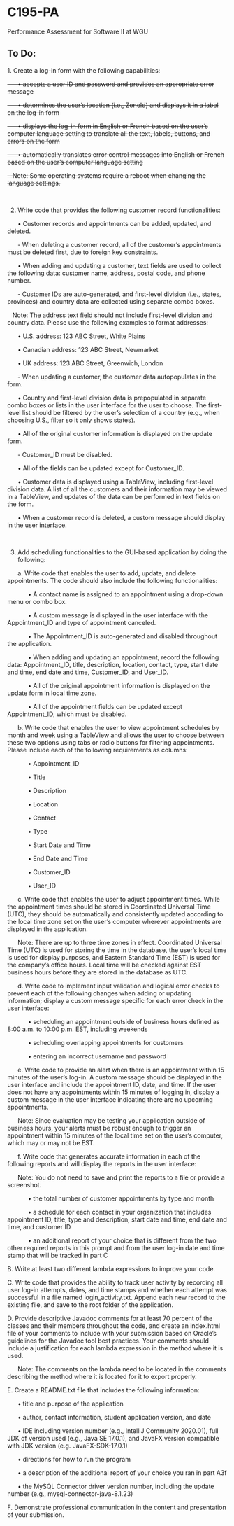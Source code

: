 # C195-PA
Performance Assessment for Software II at WGU

<H2>To Do:</H2>
1.  Create a log-in form with the following capabilities:

~~&nbsp;&nbsp;&nbsp;&nbsp;&nbsp;&nbsp;•  accepts a user ID and password and provides an appropriate error message~~

~~&nbsp;&nbsp;&nbsp;&nbsp;&nbsp;&nbsp;•  determines the user’s location (i.e., ZoneId) and displays it in a label on the log-in form~~

~~&nbsp;&nbsp;&nbsp;&nbsp;&nbsp;&nbsp;•  displays the log-in form in English or French based on the user’s computer language setting to translate all the text, labels, buttons, and errors on the form~~

~~&nbsp;&nbsp;&nbsp;&nbsp;&nbsp;&nbsp;•  automatically translates error control messages into English or French based on the user’s computer language setting~~


~~&nbsp;&nbsp;&nbsp;Note: Some operating systems require a reboot when changing the language settings.~~

<br>

2.  Write code that provides the following customer record functionalities:

&nbsp;&nbsp;&nbsp;&nbsp;&nbsp;&nbsp;•  Customer records and appointments can be added, updated, and deleted.

&nbsp;&nbsp;&nbsp;&nbsp;&nbsp;&nbsp;-  When deleting a customer record, all of the customer’s appointments must be deleted first, due to foreign key constraints.

&nbsp;&nbsp;&nbsp;&nbsp;&nbsp;&nbsp;•  When adding and updating a customer, text fields are used to collect the following data: customer name, address, postal code, and phone number.

&nbsp;&nbsp;&nbsp;&nbsp;&nbsp;&nbsp;-  Customer IDs are auto-generated, and first-level division (i.e., states, provinces) and country data are collected using separate combo boxes.


&nbsp;&nbsp;&nbsp;Note: The address text field should not include first-level division and country data. Please use the following examples to format addresses:

&nbsp;&nbsp;&nbsp;&nbsp;&nbsp;&nbsp;•  U.S. address: 123 ABC Street, White Plains

&nbsp;&nbsp;&nbsp;&nbsp;&nbsp;&nbsp;•  Canadian address: 123 ABC Street, Newmarket

&nbsp;&nbsp;&nbsp;&nbsp;&nbsp;&nbsp;•  UK address: 123 ABC Street, Greenwich, London


&nbsp;&nbsp;&nbsp;&nbsp;&nbsp;&nbsp;-  When updating a customer, the customer data autopopulates in the form.


&nbsp;&nbsp;&nbsp;&nbsp;&nbsp;&nbsp;•  Country and first-level division data is prepopulated in separate combo boxes or lists in the user interface for the user to choose. The first-level list should be filtered by the user’s selection of a country (e.g., when choosing U.S., filter so it only shows states).

&nbsp;&nbsp;&nbsp;&nbsp;&nbsp;&nbsp;•  All of the original customer information is displayed on the update form.

&nbsp;&nbsp;&nbsp;&nbsp;&nbsp;&nbsp;-  Customer_ID must be disabled.

&nbsp;&nbsp;&nbsp;&nbsp;&nbsp;&nbsp;•  All of the fields can be updated except for Customer_ID.

&nbsp;&nbsp;&nbsp;&nbsp;&nbsp;&nbsp;•  Customer data is displayed using a TableView, including first-level division data. A list of all the customers and their information may be viewed in a TableView, and updates of the data can be performed in text fields on the form.

&nbsp;&nbsp;&nbsp;&nbsp;&nbsp;&nbsp;•  When a customer record is deleted, a custom message should display in the user interface.

<br>

3.  Add scheduling functionalities to the GUI-based application by doing the following:

&nbsp;&nbsp;&nbsp;&nbsp;&nbsp;&nbsp;a.  Write code that enables the user to add, update, and delete appointments. The code should also include the following functionalities:

&nbsp;&nbsp;&nbsp;&nbsp;&nbsp;&nbsp;&nbsp;&nbsp;&nbsp;&nbsp;&nbsp;&nbsp;•  A contact name is assigned to an appointment using a drop-down menu or combo box.

&nbsp;&nbsp;&nbsp;&nbsp;&nbsp;&nbsp;&nbsp;&nbsp;&nbsp;&nbsp;&nbsp;&nbsp;•  A custom message is displayed in the user interface with the Appointment_ID and type of appointment canceled.

&nbsp;&nbsp;&nbsp;&nbsp;&nbsp;&nbsp;&nbsp;&nbsp;&nbsp;&nbsp;&nbsp;&nbsp;•  The Appointment_ID is auto-generated and disabled throughout the application.

&nbsp;&nbsp;&nbsp;&nbsp;&nbsp;&nbsp;&nbsp;&nbsp;&nbsp;&nbsp;&nbsp;&nbsp;•  When adding and updating an appointment, record the following data: Appointment_ID, title, description, location, contact, type, start date and time, end date and time, Customer_ID, and User_ID.

&nbsp;&nbsp;&nbsp;&nbsp;&nbsp;&nbsp;&nbsp;&nbsp;&nbsp;&nbsp;&nbsp;&nbsp;•  All of the original appointment information is displayed on the update form in local time zone.

&nbsp;&nbsp;&nbsp;&nbsp;&nbsp;&nbsp;&nbsp;&nbsp;&nbsp;&nbsp;&nbsp;&nbsp;•  All of the appointment fields can be updated except Appointment_ID, which must be disabled.


&nbsp;&nbsp;&nbsp;&nbsp;&nbsp;&nbsp;b.  Write code that enables the user to view appointment schedules by month and week using a TableView and allows the user to choose between these two options using tabs or radio buttons for filtering appointments. Please include each of the following requirements as columns:

&nbsp;&nbsp;&nbsp;&nbsp;&nbsp;&nbsp;&nbsp;&nbsp;&nbsp;&nbsp;&nbsp;&nbsp;•  Appointment_ID

&nbsp;&nbsp;&nbsp;&nbsp;&nbsp;&nbsp;&nbsp;&nbsp;&nbsp;&nbsp;&nbsp;&nbsp;•  Title

&nbsp;&nbsp;&nbsp;&nbsp;&nbsp;&nbsp;&nbsp;&nbsp;&nbsp;&nbsp;&nbsp;&nbsp;•  Description

&nbsp;&nbsp;&nbsp;&nbsp;&nbsp;&nbsp;&nbsp;&nbsp;&nbsp;&nbsp;&nbsp;&nbsp;•  Location

&nbsp;&nbsp;&nbsp;&nbsp;&nbsp;&nbsp;&nbsp;&nbsp;&nbsp;&nbsp;&nbsp;&nbsp;•  Contact

&nbsp;&nbsp;&nbsp;&nbsp;&nbsp;&nbsp;&nbsp;&nbsp;&nbsp;&nbsp;&nbsp;&nbsp;•  Type

&nbsp;&nbsp;&nbsp;&nbsp;&nbsp;&nbsp;&nbsp;&nbsp;&nbsp;&nbsp;&nbsp;&nbsp;•  Start Date and Time

&nbsp;&nbsp;&nbsp;&nbsp;&nbsp;&nbsp;&nbsp;&nbsp;&nbsp;&nbsp;&nbsp;&nbsp;•  End Date and Time

&nbsp;&nbsp;&nbsp;&nbsp;&nbsp;&nbsp;&nbsp;&nbsp;&nbsp;&nbsp;&nbsp;&nbsp;•  Customer_ID

&nbsp;&nbsp;&nbsp;&nbsp;&nbsp;&nbsp;&nbsp;&nbsp;&nbsp;&nbsp;&nbsp;&nbsp;•  User_ID


&nbsp;&nbsp;&nbsp;&nbsp;&nbsp;&nbsp;c.  Write code that enables the user to adjust appointment times. While the appointment times should be stored in Coordinated Universal Time (UTC), they should be automatically and consistently updated according to the local time zone set on the user’s computer wherever appointments are displayed in the application.


&nbsp;&nbsp;&nbsp;&nbsp;&nbsp;&nbsp;Note: There are up to three time zones in effect. Coordinated Universal Time (UTC) is used for storing the time in the database, the user’s local time is used for display purposes, and Eastern Standard Time (EST) is used for the company’s office hours. Local time will be checked against EST business hours before they are stored in the database as UTC.


&nbsp;&nbsp;&nbsp;&nbsp;&nbsp;&nbsp;d.  Write code to implement input validation and logical error checks to prevent each of the following changes when adding or updating information; display a custom message specific for each error check in the user interface:

&nbsp;&nbsp;&nbsp;&nbsp;&nbsp;&nbsp;&nbsp;&nbsp;&nbsp;&nbsp;&nbsp;&nbsp;•  scheduling an appointment outside of business hours defined as 8:00 a.m. to 10:00 p.m. EST, including weekends

&nbsp;&nbsp;&nbsp;&nbsp;&nbsp;&nbsp;&nbsp;&nbsp;&nbsp;&nbsp;&nbsp;&nbsp;•  scheduling overlapping appointments for customers

&nbsp;&nbsp;&nbsp;&nbsp;&nbsp;&nbsp;&nbsp;&nbsp;&nbsp;&nbsp;&nbsp;&nbsp;•  entering an incorrect username and password


&nbsp;&nbsp;&nbsp;&nbsp;&nbsp;&nbsp;e.  Write code to provide an alert when there is an appointment within 15 minutes of the user’s log-in. A custom message should be displayed in the user interface and include the appointment ID, date, and time. If the user does not have any appointments within 15 minutes of logging in, display a custom message in the user interface indicating there are no upcoming appointments.


&nbsp;&nbsp;&nbsp;&nbsp;&nbsp;&nbsp;Note: Since evaluation may be testing your application outside of business hours, your alerts must be robust enough to trigger an appointment within 15 minutes of the local time set on the user’s computer, which may or may not be EST.


&nbsp;&nbsp;&nbsp;&nbsp;&nbsp;&nbsp;f.  Write code that generates accurate information in each of the following reports and will display the reports in the user interface:


&nbsp;&nbsp;&nbsp;&nbsp;&nbsp;&nbsp;Note: You do not need to save and print the reports to a file or provide a screenshot.


&nbsp;&nbsp;&nbsp;&nbsp;&nbsp;&nbsp;&nbsp;&nbsp;&nbsp;&nbsp;&nbsp;&nbsp;•  the total number of customer appointments by type and month

&nbsp;&nbsp;&nbsp;&nbsp;&nbsp;&nbsp;&nbsp;&nbsp;&nbsp;&nbsp;&nbsp;&nbsp;•  a schedule for each contact in your organization that includes appointment ID, title, type and description, start date and time, end date and time, and customer ID

&nbsp;&nbsp;&nbsp;&nbsp;&nbsp;&nbsp;&nbsp;&nbsp;&nbsp;&nbsp;&nbsp;&nbsp;•  an additional report of your choice that is different from the two other required reports in this prompt and from the user log-in date and time stamp that will be tracked in part C


B.  Write at least two different lambda expressions to improve your code.


C.  Write code that provides the ability to track user activity by recording all user log-in attempts, dates, and time stamps and whether each attempt was successful in a file named login_activity.txt. Append each new record to the existing file, and save to the root folder of the application.


D.  Provide descriptive Javadoc comments for at least 70 percent of the classes and their members throughout the code, and create an index.html file of your comments to include with your submission based on Oracle’s guidelines for the Javadoc tool best practices. Your comments should include a justification for each lambda expression in the method where it is used.


&nbsp;&nbsp;&nbsp;&nbsp;&nbsp;&nbsp;Note: The comments on the lambda need to be located in the comments describing the method where it is located for it to export properly.


E.  Create a README.txt file that includes the following information:

&nbsp;&nbsp;&nbsp;&nbsp;&nbsp;&nbsp;•  title and purpose of the application

&nbsp;&nbsp;&nbsp;&nbsp;&nbsp;&nbsp;•  author, contact information, student application version, and date

&nbsp;&nbsp;&nbsp;&nbsp;&nbsp;&nbsp;•  IDE including version number (e.g., IntelliJ Community 2020.01), full JDK of version used (e.g., Java SE 17.0.1), and JavaFX version compatible with JDK version (e.g. JavaFX-SDK-17.0.1)

&nbsp;&nbsp;&nbsp;&nbsp;&nbsp;&nbsp;•  directions for how to run the program

&nbsp;&nbsp;&nbsp;&nbsp;&nbsp;&nbsp;•  a description of the additional report of your choice you ran in part A3f

&nbsp;&nbsp;&nbsp;&nbsp;&nbsp;&nbsp;•  the MySQL Connector driver version number, including the update number (e.g., mysql-connector-java-8.1.23)


F.  Demonstrate professional communication in the content and presentation of your submission.
